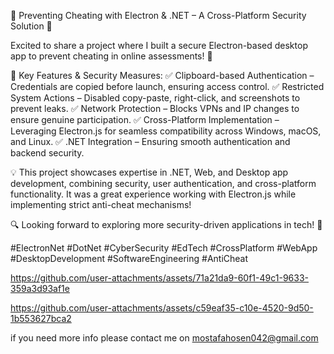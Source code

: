 🚀 Preventing Cheating with Electron & .NET – A Cross-Platform Security Solution 🔐

Excited to share a project where I built a secure Electron-based desktop app to prevent cheating in online assessments! 🎯

🔹 Key Features & Security Measures:
✅ Clipboard-based Authentication – Credentials are copied before launch, ensuring access control.
✅ Restricted System Actions – Disabled copy-paste, right-click, and screenshots to prevent leaks.
✅ Network Protection – Blocks VPNs and IP changes to ensure genuine participation.
✅ Cross-Platform Implementation – Leveraging Electron.js for seamless compatibility across Windows, macOS, and Linux.
✅ .NET Integration – Ensuring smooth authentication and backend security.

💡 This project showcases expertise in .NET, Web, and Desktop app development, combining security, user authentication, and cross-platform functionality. It was a great experience working with Electron.js while implementing strict anti-cheat mechanisms!

🔍 Looking forward to exploring more security-driven applications in tech! 🚀

#ElectronNet #DotNet #CyberSecurity #EdTech #CrossPlatform #WebApp #DesktopDevelopment #SoftwareEngineering #AntiCheat


https://github.com/user-attachments/assets/71a21da9-60f1-49c1-9633-359a3d93af1e



https://github.com/user-attachments/assets/c59eaf35-c10e-4520-9d50-1b553627bca2

if you need more info please contact me on mostafahosen042@gmail.com
